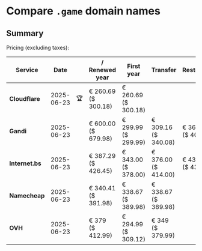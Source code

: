 # Compare `.game` domain names

## Summary

Pricing (excluding taxes):

| Service | Date |  | / Renewed year | First year | Transfer | Restoration |
|--|--|--|--|--|--|--|
| **Cloudflare** | 2025-06-23 | 🏆 | € 260.69<br>($ 300.18) | € 260.69<br>($ 300.18) |  |  |
| **Gandi** | 2025-06-23 |  | € 600.00<br>($ 679.98) | € 299.99<br>($ 299.99) | € 309.16<br>($ 340.08) | € 366.39<br>($ 403.03) |
| **Internet.bs** | 2025-06-23 |  | € 387.29<br>($ 426.45) | € 343.00<br>($ 378.00) | € 376.00<br>($ 414.00) | € 437.55<br>($ 432.79) |
| **Namecheap** | 2025-06-23 |  | € 340.41<br>($ 391.98) | € 338.67<br>($ 389.98) | € 338.67<br>($ 389.98) |  |
| **OVH** | 2025-06-23 |  | € 379<br>($ 412.99) | € 294.99<br>($ 309.12) | € 349<br>($ 379.99) |  |
